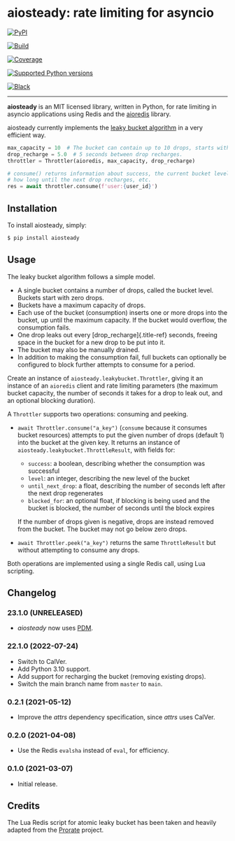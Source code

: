 # aiosteady: rate limiting for asyncio

[![PyPI](https://img.shields.io/pypi/v/aiosteady.svg)](https://pypi.python.org/pypi/aiosteady)

[![Build](https://github.com/Tinche/aiosteady/workflows/CI/badge.svg)](https://github.com/Tinche/aiosteady/actions?workflow=CI)

[![Coverage](https://img.shields.io/endpoint?url=https://gist.githubusercontent.com/Tinche/7feffdcb180b708726b2f03ece5efef4/raw/covbadge.json)](https://github.com/Tinche/aiosteady/actions/workflows/main.yml)

[![Supported Python versions](https://img.shields.io/pypi/pyversions/aiosteady.svg)](https://github.com/Tinche/aiosteady)

[![Black](https://img.shields.io/badge/code%20style-black-000000.svg)](https://github.com/ambv/black)

------------------------------------------------------------------------

**aiosteady** is an MIT licensed library, written in Python, for rate limiting in asyncio applications using Redis and the [aioredis](https://github.com/aio-libs/aioredis) library.

aiosteady currently implements the [leaky bucket algorithm](https://en.wikipedia.org/wiki/Leaky_bucket) in a very efficient way.

```python
max_capacity = 10  # The bucket can contain up to 10 drops, starts with 0
drop_recharge = 5.0  # 5 seconds between drop recharges.
throttler = Throttler(aioredis, max_capacity, drop_recharge)

# consume() returns information about success, the current bucket level,
# how long until the next drop recharges, etc.
res = await throttler.consume(f'user:{user_id}')
```

## Installation

To install aiosteady, simply:

```bash
$ pip install aiosteady
```

## Usage

The leaky bucket algorithm follows a simple model.

- A single bucket contains a number of drops, called the bucket level.
  Buckets start with zero drops.
- Buckets have a maximum capacity of drops.
- Each use of the bucket (consumption) inserts one or more drops into
  the bucket, up until the maximum capacity. If the bucket would
  overflow, the consumption fails.
- One drop leaks out every [drop_recharge]{.title-ref} seconds,
  freeing space in the bucket for a new drop to be put into it.
- The bucket may also be manually drained.
- In addition to making the consumption fail, full buckets can
  optionally be configured to block further attempts to consume for a
  period.

Create an instance of `aiosteady.leakybucket.Throttler`, giving it an
instance of an `aioredis` client and rate limiting parameters (the
maximum bucket capacity, the number of seconds it takes for a drop to
leak out, and an optional blocking duration).

A `Throttler` supports two operations: consuming and peeking.

- `await Throttler.consume("a_key")` (`consume` because it consumes
  bucket resources) attempts to put the given number of drops
  (default 1) into the bucket at the given key. It returns an instance
  of `aiosteady.leakybucket.ThrottleResult`, with fields for:

  -   `success`: a boolean, describing whether the consumption was
      successful
  -   `level`: an integer, describing the new level of the bucket
  -   `until_next_drop`: a float, describing the number of seconds
      left after the next drop regenerates
  -   `blocked_for`: an optional float, if blocking is being used and
      the bucket is blocked, the number of seconds until the block
      expires

  If the number of drops given is negative, drops are instead removed
  from the bucket. The bucket may not go below zero drops.

- `await Throttler.peek("a_key")` returns the same `ThrottleResult`
  but without attempting to consume any drops.

Both operations are implemented using a single Redis call, using Lua scripting.

## Changelog

### 23.1.0 (UNRELEASED)

-   _aiosteady_ now uses [PDM](https://pdm.fming.dev/latest/).

### 22.1.0 (2022-07-24)

- Switch to CalVer.
- Add Python 3.10 support.
- Add support for recharging the bucket (removing existing drops).
- Switch the main branch name from `master` to `main`.

### 0.2.1 (2021-05-12)

- Improve the _attrs_ dependency specification, since _attrs_ uses CalVer.

### 0.2.0 (2021-04-08)

- Use the Redis `evalsha` instead of `eval`, for efficiency.

### 0.1.0 (2021-03-07)

- Initial release.

## Credits

The Lua Redis script for atomic leaky bucket has been taken and heavily adapted from the [Prorate](https://github.com/WeTransfer/prorate) project.
